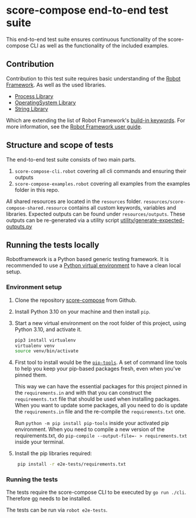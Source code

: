 # score-compose end-to-end test suite

This end-to-end test suite ensures continuous functionality of the score-compose CLI as well as the functionality of the included examples. 

## Contribution

Contribution to this test suite requires basic understanding of the [Robot Framework](www.robotframework.org). As well as the used libraries.

- [Process Library](https://robotframework.org/robotframework/latest/libraries/Process.html)
- [OperatingSystem Library](http://robotframework.org/robotframework/latest/libraries/OperatingSystem.html)
- [String Library](http://robotframework.org/robotframework/latest/libraries/String.html)

Which are extending the list of Robot Framework's [build-in keywords](http://robotframework.org/robotframework/latest/libraries/BuiltIn.html). 
For more information, see the [Robot Framework user guide](http://robotframework.org/robotframework/latest/RobotFrameworkUserGuide.html).

## Structure and scope of tests

The end-to-end test suite consists of two main parts.
1. `score-compose-cli.robot` covering all cli commands and ensuring their outputs
2. `score-compose-examples.robot` covering all examples from the examples folder in this repo.

All shared resources are located in the `resources` folder.
`resources/score-compose-shared.resource` contains all custom keywords, variables and libraries.
Expected outputs can be found under `resources/outputs`. These outputs can be re-generated via a utility script [utility/generate-expected-outputs.py](utility/generate-expected-outputs.py)

## Running the tests locally

Robotframework is a Python based generic testing framework. It is recommended to use a [Python virtual environment](https://docs.python.org/3/library/venv.html) to have a clean local setup.

### Environment setup

1. Clone the repository [score-compose](https://github.com/score-spec/score-compose) from Github.
2. Install Python 3.10 on your machine and then install `pip`.
3. Start a new virtual environment on the root folder of this project, using Python 3.10, and activate it.
   ```bash
   pip3 install virtualenv
   virtualenv venv
   source venv/bin/activate
   ```
4. First tool to install would be the [`pip-tools`](https://github.com/jazzband/pip-tools).
   A set of command line tools to help you keep your pip-based packages fresh, even when you've pinned them.

   This way we can have the essential packages for this project pinned in the `requirements.in` and with that you can construct the `requirements.txt` file that should be used when installing packages. When you want to update some packages, all you need to do is update the `requirements.in` file and the re-compile the `requirements.txt` one.
   
   Run `python -m pip install pip-tools` inside your activated pip environment.
   When you need to compile a new version of the requirements.txt, do `pip-compile --output-file=- > requirements.txt`
   inside your terminal.
5. Install the pip libraries required:
   ```bash
    pip install -r e2e-tests/requirements.txt
   ```

### Running the tests

The tests require the score-compose CLI to be executed by `go run ./cli`. Therefore [go](https://go.dev/) needs to be installed.

The tests can be run via `robot e2e-tests`.
